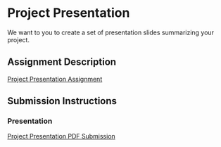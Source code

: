 # Project Presentation
We want to you to create a set of presentation slides summarizing your project.

## Assignment Description
[Project Presentation Assignment](https://education.launchcode.org/liftoff/modules/assignments/project-presentation)

## Submission Instructions

### Presentation

[Project Presentation PDF Submission](https://github.com/bhs8574/liftoff-assignments/blob/master/P6-Project_Presentation/Partnered-Demo.pdf)
